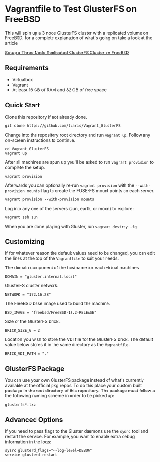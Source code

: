 # Vagrantfile to Test GlusterFS on FreeBSD

This will spin up a 3 node GlusterFS cluster with a replicated volume on FreeBSD.
for a complete explanation of what's going on take a look at the article:

[Setup a Three Node Replicated GlusterFS Cluster on FreeBSD](http://www.unibia.com/unibianet/freebsd/setup-three-node-replicated-glusterfs-cluster-freebsd)

## Requirements

- Virtualbox
- Vagrant
- At least 16 GB of RAM and 32 GB of free space.

## Quick Start

Clone this repository if not already done.

```
git clone https://github.com/tuaris/Vagrant_GlusterFS
```

Change into the repository root directory and run `vagrant up`.  Follow any
on-screen instructions to continue.

```
cd Vagrant_GlusterFS
vagrant up
```

After all machines are spun up you'll be asked to run `vagrant provision` to complete
the setup.

```
vagrant provision
```

Afterwards you can optionally re-run `vagrant provision` with the `--with-provision mounts` 
flag to create the FUSE-FS mount points on each server.

```
vagrant provision --with-provision mounts
```

Log into any one of the servers (sun, earth, or moon) to explore:

```
vagrant ssh sun
```

When you are done playing with Gluster, run `vagrant destroy -fg`

## Customizing

If for whatever reason the default values need to be changed, you can edit the
lines at the top of the `Vagrantfile` to suit your needs.


The domain component of the hostname for each virtual machines
```
DOMAIN = "gluster.internal.local"
```

GlusterFS cluster network.
```
NETWORK = "172.16.28"
```

The FreeBSD base image used to build the machine.
```
BSD_IMAGE = "freebsd/FreeBSD-12.2-RELEASE"
```

Size of the GlusterFS brick.
```
BRICK_SIZE_G = 2
```

Location you wish to store the VDI file for the GlusterFS brick.  The default
value below stores it in the same directory as the `Vagrantfile`.
```
BRICK_VDI_PATH = "."
```

## GlusterFS Package

You can use your own GlusterFS package instead of what's currently available
at the official pkg repos.  To do this place your custom built package in the 
root directory of this repository.  The package must follow a the following 
naming scheme in order to be picked up:

```
glusterfs*.txz
```

## Advanced Options

If you need to pass flags to the Gluster daemons use the `sysrc` tool and restart
the service. For example, you want to enable extra debug information in the logs:

```
sysrc glusterd_flags="--log-level=DEBUG"
service glusterd restart
```


